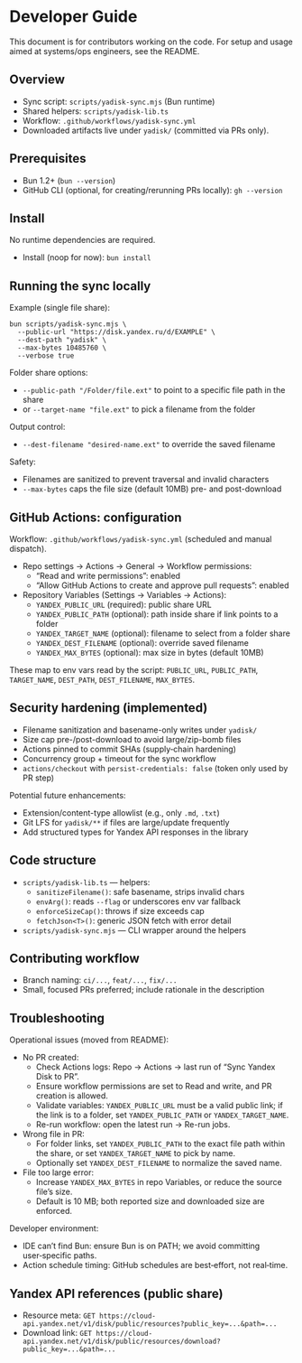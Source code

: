 # Developer Guide

This document is for contributors working on the code. For setup and usage aimed at systems/ops engineers, see the README.

## Overview

- Sync script: `scripts/yadisk-sync.mjs` (Bun runtime)
- Shared helpers: `scripts/yadisk-lib.ts`
- Workflow: `.github/workflows/yadisk-sync.yml`
- Downloaded artifacts live under `yadisk/` (committed via PRs only).

## Prerequisites

- Bun 1.2+ (`bun --version`)
- GitHub CLI (optional, for creating/rerunning PRs locally): `gh --version`

## Install

No runtime dependencies are required.

- Install (noop for now): `bun install`

## Running the sync locally

Example (single file share):

```
bun scripts/yadisk-sync.mjs \
  --public-url "https://disk.yandex.ru/d/EXAMPLE" \
  --dest-path "yadisk" \
  --max-bytes 10485760 \
  --verbose true
```

Folder share options:

- `--public-path "/Folder/file.ext"` to point to a specific file path in the share
- or `--target-name "file.ext"` to pick a filename from the folder

Output control:

- `--dest-filename "desired-name.ext"` to override the saved filename

Safety:

- Filenames are sanitized to prevent traversal and invalid characters
- `--max-bytes` caps the file size (default 10MB) pre- and post-download

## GitHub Actions: configuration

Workflow: `.github/workflows/yadisk-sync.yml` (scheduled and manual dispatch).

- Repo settings → Actions → General → Workflow permissions:
  - “Read and write permissions”: enabled
  - “Allow GitHub Actions to create and approve pull requests”: enabled
- Repository Variables (Settings → Variables → Actions):
  - `YANDEX_PUBLIC_URL` (required): public share URL
  - `YANDEX_PUBLIC_PATH` (optional): path inside share if link points to a folder
  - `YANDEX_TARGET_NAME` (optional): filename to select from a folder share
  - `YANDEX_DEST_FILENAME` (optional): override saved filename
  - `YANDEX_MAX_BYTES` (optional): max size in bytes (default 10MB)

These map to env vars read by the script: `PUBLIC_URL`, `PUBLIC_PATH`, `TARGET_NAME`, `DEST_PATH`, `DEST_FILENAME`, `MAX_BYTES`.

## Security hardening (implemented)

- Filename sanitization and basename-only writes under `yadisk/`
- Size cap pre-/post-download to avoid large/zip-bomb files
- Actions pinned to commit SHAs (supply‑chain hardening)
- Concurrency group + timeout for the sync workflow
- `actions/checkout` with `persist-credentials: false` (token only used by PR step)

Potential future enhancements:

- Extension/content-type allowlist (e.g., only `.md`, `.txt`)
- Git LFS for `yadisk/**` if files are large/update frequently
- Add structured types for Yandex API responses in the library

## Code structure

- `scripts/yadisk-lib.ts` — helpers:
  - `sanitizeFilename()`: safe basename, strips invalid chars
  - `envArg()`: reads `--flag` or underscores env var fallback
  - `enforceSizeCap()`: throws if size exceeds cap
  - `fetchJson<T>()`: generic JSON fetch with error detail
- `scripts/yadisk-sync.mjs` — CLI wrapper around the helpers

## Contributing workflow

- Branch naming: `ci/...`, `feat/...`, `fix/...`
- Small, focused PRs preferred; include rationale in the description

## Troubleshooting

Operational issues (moved from README):

- No PR created:
  - Check Actions logs: Repo → Actions → last run of “Sync Yandex Disk to PR”.
  - Ensure workflow permissions are set to Read and write, and PR creation is allowed.
  - Validate variables: `YANDEX_PUBLIC_URL` must be a valid public link; if the link is to a folder, set `YANDEX_PUBLIC_PATH` or `YANDEX_TARGET_NAME`.
  - Re-run workflow: open the latest run → Re-run jobs.
- Wrong file in PR:
  - For folder links, set `YANDEX_PUBLIC_PATH` to the exact file path within the share, or set `YANDEX_TARGET_NAME` to pick by name.
  - Optionally set `YANDEX_DEST_FILENAME` to normalize the saved name.
- File too large error:
  - Increase `YANDEX_MAX_BYTES` in repo Variables, or reduce the source file’s size.
  - Default is 10 MB; both reported size and downloaded size are enforced.

Developer environment:

- IDE can’t find Bun: ensure Bun is on PATH; we avoid committing user‑specific paths.
- Action schedule timing: GitHub schedules are best‑effort, not real‑time.

## Yandex API references (public share)

- Resource meta: `GET https://cloud-api.yandex.net/v1/disk/public/resources?public_key=...&path=...`
- Download link: `GET https://cloud-api.yandex.net/v1/disk/public/resources/download?public_key=...&path=...`
